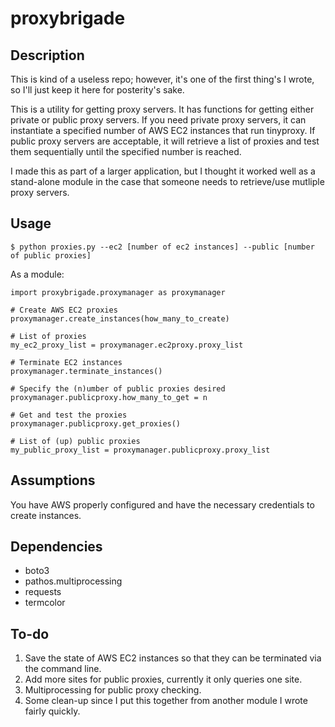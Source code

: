 # proxybrigade

Description
-----------
This is kind of a useless repo; however, it's one of the first thing's I wrote, so I'll just keep it here for posterity's sake.

This is a utility for getting proxy servers.  It has functions for getting either private or public proxy servers.  If you need private proxy servers, it can instantiate a specified number of AWS EC2 instances that run tinyproxy.  If public proxy servers are acceptable, it will retrieve a list of proxies and test them sequentially until the specified number is reached.

I made this as part of a larger application, but I thought it worked well as a stand-alone module in the case that someone needs to retrieve/use mutliple proxy servers.

Usage
-----
`$ python proxies.py --ec2 [number of ec2 instances] --public [number of public proxies]`

As a module:
```
import proxybrigade.proxymanager as proxymanager

# Create AWS EC2 proxies
proxymanager.create_instances(how_many_to_create)

# List of proxies
my_ec2_proxy_list = proxymanager.ec2proxy.proxy_list

# Terminate EC2 instances
proxymanager.terminate_instances()

# Specify the (n)umber of public proxies desired
proxymanager.publicproxy.how_many_to_get = n

# Get and test the proxies 
proxymanager.publicproxy.get_proxies()

# List of (up) public proxies 
my_public_proxy_list = proxymanager.publicproxy.proxy_list
```

Assumptions
-----------
You have AWS properly configured and have the necessary credentials to create instances.

Dependencies
------------
* boto3
* pathos.multiprocessing
* requests
* termcolor

To-do
-----
1.  Save the state of AWS EC2 instances so that they can be terminated via the command line.
2.  Add more sites for public proxies, currently it only queries one site.
3.  Multiprocessing for public proxy checking.
4.  Some clean-up since I put this together from another module I wrote fairly quickly.
